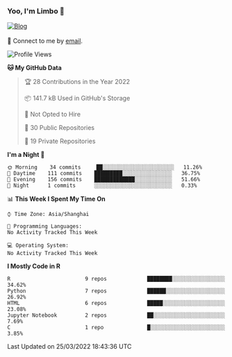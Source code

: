 ### Yoo, I'm Limbo 👋
 [![Blog](https://img.shields.io/badge/Limbo-Blog-blue)](https://limboblog.netlify.app/)
<br></br>
💬 Connect to me by [email](mailto:limbowx1996@162.com). 
<!--START_SECTION:waka-->
![Profile Views](http://img.shields.io/badge/Profile%20Views-1-blue)

**🐱 My GitHub Data** 

> 🏆 28 Contributions in the Year 2022
 > 
> 📦 141.7 kB Used in GitHub's Storage 
 > 
> 🚫 Not Opted to Hire
 > 
> 📜 30 Public Repositories 
 > 
> 🔑 19 Private Repositories  
 > 
**I'm a Night 🦉** 

```text
🌞 Morning    34 commits     ██░░░░░░░░░░░░░░░░░░░░░░░   11.26% 
🌆 Daytime    111 commits    █████████░░░░░░░░░░░░░░░░   36.75% 
🌃 Evening    156 commits    █████████████░░░░░░░░░░░░   51.66% 
🌙 Night      1 commits      ░░░░░░░░░░░░░░░░░░░░░░░░░   0.33%

```


📊 **This Week I Spent My Time On** 

```text
⌚︎ Time Zone: Asia/Shanghai

💬 Programming Languages: 
No Activity Tracked This Week

💻 Operating System: 
No Activity Tracked This Week

```

**I Mostly Code in R** 

```text
R                        9 repos             ████████░░░░░░░░░░░░░░░░░   34.62% 
Python                   7 repos             ██████░░░░░░░░░░░░░░░░░░░   26.92% 
HTML                     6 repos             █████░░░░░░░░░░░░░░░░░░░░   23.08% 
Jupyter Notebook         2 repos             ██░░░░░░░░░░░░░░░░░░░░░░░   7.69% 
C                        1 repo              █░░░░░░░░░░░░░░░░░░░░░░░░   3.85%

```



 Last Updated on 25/03/2022 18:43:36 UTC
<!--END_SECTION:waka-->
